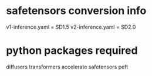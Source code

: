 # safetensors conversion info
v1-inference.yaml = SD1.5
v2-inference.yaml = SD2.0



# python packages required
diffusers transformers accelerate safetensors peft